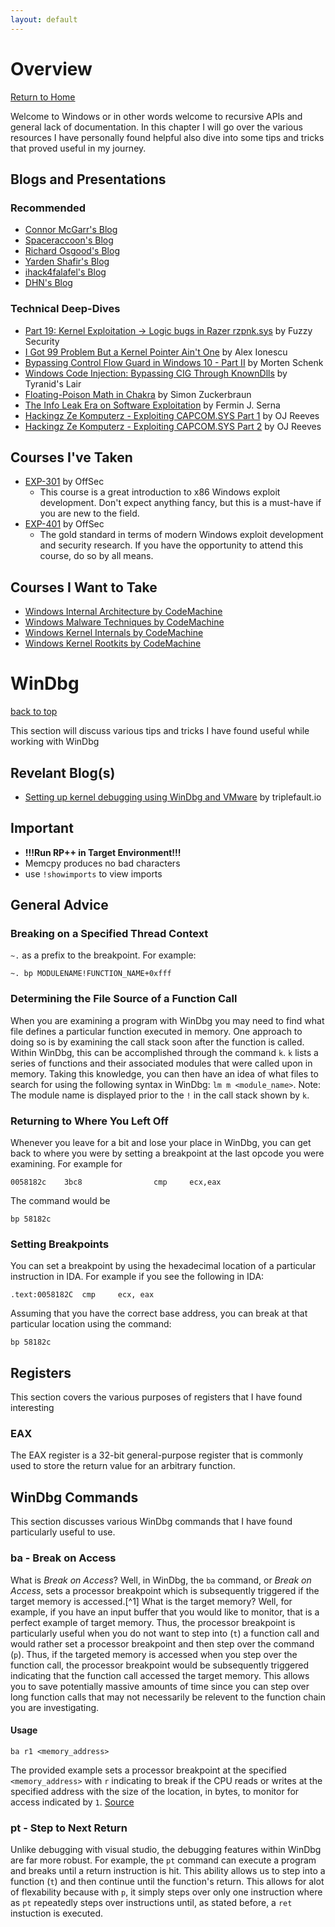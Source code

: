 ```yaml
---
layout: default
---
```


# Overview

[Return to Home](./index.md)

Welcome to Windows or in other words welcome to recursive APIs and general lack of documentation. In this chapter I will go over the various resources I have personally found helpful also dive into some tips and tricks that proved useful in my journey.


## Blogs and Presentations


### Recommended

* [Connor McGarr's Blog](https://connormcgarr.github.io/)
* [Spaceraccoon's Blog](https://spaceraccoon.dev/)
* [Richard Osgood's Blog](https://www.richardosgood.com/)
* [Yarden Shafir's Blog](https://medium.com/@yardenshafir2)
* [ihack4falafel's Blog](https://ihack4falafel.github.io/)
* [DHN's Blog](https://zer0-day.pw/)


### Technical Deep-Dives

* [Part 19: Kernel Exploitation -> Logic bugs in Razer rzpnk.sys](https://fuzzysecurity.com/tutorials/expDev/23.html) by Fuzzy Security
* [I Got 99 Problem But a Kernel Pointer Ain't One](https://recon.cx/2013/slides/Recon2013-Alex%20Ionescu-I%20got%2099%20problems%20but%20a%20kernel%20pointer%20ain%27t%20one.pdf) by Alex Ionescu
* [Bypassing Control Flow Guard in Windows 10 - Part II](https://blog.improsec.com/tech-blog/bypassing-control-flow-guard-on-windows-10-part-ii) by Morten Schenk
* [Windows Code Injection: Bypassing CIG Through KnownDlls](https://www.tiraniddo.dev/2019/08/windows-code-injection-bypassing-cig.html?m=1) by Tyranid's Lair
* [Floating-Poison Math in Chakra](https://www.zerodayinitiative.com/blog/2018/8/22/floating-poison-math-in-chakra) by Simon Zuckerbraun
* [The Info Leak Era on Software Exploitation](https://www.youtube.com/watch?v=VgWoPa8Whmc) by Fermin J. Serna
* [Hackingz Ze Komputerz - Exploiting CAPCOM.SYS Part 1](https://www.youtube.com/watch?v=pJZjWXxUEl4) by OJ Reeves
* [Hackingz Ze Komputerz - Exploiting CAPCOM.SYS Part 2](https://www.youtube.com/watch?v=UGWqq5kTiso) by OJ Reeves


## Courses I've Taken

* [EXP-301](https://www.offsec.com/documentation/EXP301-syllabus.pdf) by OffSec
  * This course is a great introduction to x86 Windows exploit development. Don't expect anything fancy, but this is a must-have if you are new to the field.
* [EXP-401](https://www.offensive-security.com/awe/EXP401_syllabus.pdf) by OffSec
  * The gold standard in terms of modern Windows exploit development and security research. If you have the opportunity to attend this course, do so by all means.

## Courses I Want to Take

* [Windows Internal Architecture by CodeMachine](https://codemachine.com/trainings/winint.html)
* [Windows Malware Techniques by CodeMachine](https://codemachine.com/trainings/winmal.html)
* [Windows Kernel Internals by CodeMachine](https://codemachine.com/trainings/kerint.html)
* [Windows Kernel Rootkits by CodeMachine](https://codemachine.com/trainings/kerrkt.html)

# WinDbg

[back to top](#table-of-contents)

This section will discuss various tips and tricks I have found useful while working with WinDbg


## Revelant Blog(s)

* [Setting up kernel debugging using WinDbg and VMware](https://www.triplefault.io/2017/07/setting-up-kernel-debugging-using.html) by triplefault.io


## Important

* **!!!Run RP++ in Target Environment!!!**
* Memcpy produces no bad characters
* use `!showimports` to view imports


## General Advice


### Breaking on a Specified Thread Context

`~.` as a prefix to the breakpoint.  For example:

```
~. bp MODULENAME!FUNCTION_NAME+0xfff
```


### Determining the File Source of a Function Call

When you are examining a program with WinDbg you may need to find what file defines a particular function executed in memory. One approach to doing so is by examining the call stack soon after the function is called.  Within WinDbg, this can be accomplished through the command `k`.  `k` lists a series of functions and their associated modules that were called upon in memory. Taking this knowledge, you can then have an idea of what files to search for using the following syntax in WinDbg: `lm m <module_name>`.  Note: The module name is displayed prior to the `!` in the call stack shown by `k`. 


### Returning to Where You Left Off

Whenever you leave for a bit and lose your place in WinDbg, you can get back to where you were by setting a breakpoint at the last opcode you were examining.  For example for 

```
0058182c    3bc8                cmp     ecx,eax
```

The command would be 

```
bp 58182c
```


### Setting Breakpoints

You can set a breakpoint by using the hexadecimal location of a particular instruction in IDA. For example if you see the following in IDA:

```
.text:0058182C  cmp     ecx, eax
```

Assuming that you have the correct base address, you can break at that particular location using the command:

```
bp 58182c
```


## Registers

This section covers the various purposes of registers that I have found interesting


### EAX

The EAX register is a 32-bit general-purpose register that is commonly used to store the return value for an arbitrary function.  


## WinDbg Commands

This section discusses various WinDbg commands that I have found particularly useful to use. 


### ba - Break on Access

What is *Break on Access*? Well, in WinDbg, the `ba` command, or *Break on Access*, sets a processor breakpoint which is subsequently triggered if the target memory is accessed.[^1] What is the target memory? Well, for example, if you have an input buffer that you would like to monitor, that is a perfect example of target memory. Thus, the processor breakpoint is particularly useful when you do not want to step into (`t`) a function call and would rather set a processor breakpoint and then step over the command (`p`). Thus, if the targeted memory is accessed when you step over the function call, the processor breakpoint would be subsequently triggered indicating that the function call accessed the target memory. This allows you to save potentially massive amounts of time since you can step over long function calls that may not necessarily be relevent to the function chain you are investigating. 


#### Usage

`ba r1 <memory_address>`

The provided example sets a processor breakpoint at the specified `<memory_address>` with `r` indicating to break if the CPU reads or writes at the specified address with the size of the location, in bytes, to monitor for access indicated by `1`. [Source](https://docs.microsoft.com/en-us/windows-hardware/drivers/debugger/ba--break-on-access-)


### pt - Step to Next Return

Unlike debugging with visual studio, the debugging features within WinDbg are far more robust. For example, the `pt` command can execute a program and breaks until a return instruction is hit. This ability allows us to step into a function (`t`) and then continue until the function's return. This allows for alot of flexability because with `p`, it simply steps over only one instruction where as `pt` repeatedly steps over instructions until, as stated before, a `ret` instuction is executed. 

